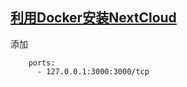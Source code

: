 ## [利用Docker安装NextCloud](https://github.com/Wonderfall/docker-nextcloud)

添加
```shell script
    ports:
      - 127.0.0.1:3000:3000/tcp
```